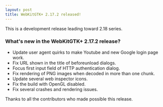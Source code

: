 ```yaml
---
layout: post
title: WebKitGTK+ 2.17.2 released!
---
```


This is a development release leading toward 2.18 series.

### What's new in the WebKitGTK+ 2.17.2 release?

 - Update user agent quirks to make Youtube and new Google login page work.
 - Fix URL shown in the title of beforeunload dialogs.
 - Focus first input field of HTTP authentication dialog.
 - Fix rendering of PNG images when decoded in more than one chunk.
 - Update several web inspector icons.
 - Fix the build with OpenGL disabled.
 - Fix several crashes and rendering issues.

Thanks to all the contributors who made possible this release.
